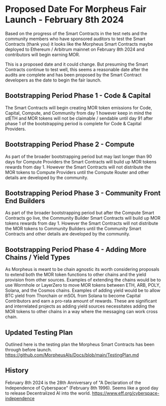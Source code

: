 # Proposed Date For Morpheus Fair Launch - February 8th 2024
Based on the progress of the Smart Contracts in the test nets and the community members who have sponsored auditors to test the Smart Contracts (thank you) it looks like the Morpheus Smart Contracts maybe deployed to Ethereum / Arbitrum mainnet on February 8th 2024 and contributors will begin earning MOR.

This is a proposed date and it could change. But presuming the Smart Contracts continue to test well, this seems a reasonable date after the audits are complete and has been proposed by the Smart Contract developers as the date to begin the fair launch.

## Bootstrapping Period Phase 1 - Code & Capital
The Smart Contracts will begin creating MOR token emissions for Code, Capital, Compute, and Community from day 1 however keep in mind the stETH and MOR tokens will not be claimable / sendable until day 91 after phase 1 of the bootstrapping period is complete for Code & Capital Providers.

## Bootstrapping Period Phase 2 - Compute
As part of the broader bootstrapping period but may last longer than 90 days for Compute Providers the Smart Contracts will build up MOR tokens rewards from day 1. However the Smart Contracts will not distribute the MOR tokens to Compute Providers until the Compute Router and other details are developed by the community.

## Bootstrapping Period Phase 3 - Community Front End Builders
As part of the broader bootstrapping period but after the Compute Smart Contracts go live, the Community Builder Smart Contracts will build up MOR tokens rewards from day 1. However the Smart Contracts will not distribute the MOR tokens to Community Builders until the Community Smart Contracts and other details are developed by the community.

## Bootstrapping Period Phase 4 - Adding More Chains / Yield Types
As Morpheus is meant to be chain agnostic its worth considering proposals to extend both the MOR token functions to other chains and the yield provision from other sources. 
Examples of extending the chains would be to use Wormhole or LayerZero to move MOR tokens between ETH, ARB, POLY, Solana, and the Cosmos chains.
Examples of adding yield would be to allow BTC yield from Thorchain or mSOL from Solana to become Capital Contributors and earn a pro-rata amount of rewards.
These are significant and interrelated projects as adding yield sources necessitates adding the MOR tokens to other chains in a way where the messaging can work cross chain. 

## Updated Testing Plan
Outlined here is the testing plan the Morpheus Smart Contracts has been through before launch.
https://github.com/MorpheusAIs/Docs/blob/main/TestingPlan.md

## History
February 8th 2024 is the 28th Anniversary of "A Declaration of the Independence of Cyberspace" (February 8th 1996). 
Seems like a good day to release Decentralized AI into the world.
https://www.eff.org/cyberspace-independence
